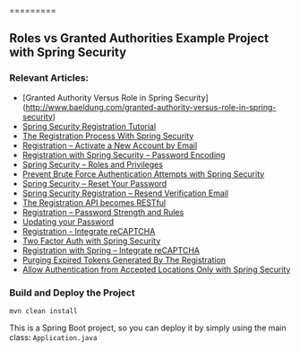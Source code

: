 =========

## Roles vs Granted Authorities Example Project with Spring Security


### Relevant Articles: 
- [Granted Authority Versus Role in Spring Security] (http://www.baeldung.com/granted-authority-versus-role-in-spring-security)
- [Spring Security Registration Tutorial](http://www.baeldung.com/spring-security-registration)
- [The Registration Process With Spring Security](http://www.baeldung.com/registration-with-spring-mvc-and-spring-security)
- [Registration – Activate a New Account by Email](http://www.baeldung.com/registration-verify-user-by-email)
- [Registration with Spring Security – Password Encoding](http://www.baeldung.com/spring-security-registration-password-encoding-bcrypt)
- [Spring Security – Roles and Privileges](http://www.baeldung.com/role-and-privilege-for-spring-security-registration)
- [Prevent Brute Force Authentication Attempts with Spring Security](http://www.baeldung.com/spring-security-block-brute-force-authentication-attempts)
- [Spring Security – Reset Your Password](http://www.baeldung.com/spring-security-registration-i-forgot-my-password)
- [Spring Security Registration – Resend Verification Email](http://www.baeldung.com/spring-security-registration-verification-email)
- [The Registration API becomes RESTful](http://www.baeldung.com/registration-restful-api)
- [Registration – Password Strength and Rules](http://www.baeldung.com/registration-password-strength-and-rules)
- [Updating your Password](http://www.baeldung.com/updating-your-password/)
- [Registration - Integrate reCAPTCHA](http://www.baeldung.com/spring-security-registration-captcha/)
- [Two Factor Auth with Spring Security](http://www.baeldung.com/spring-security-two-factor-authentication-with-soft-token)
- [Registration with Spring – Integrate reCAPTCHA](http://www.baeldung.com/spring-security-registration-captcha)
- [Purging Expired Tokens Generated By The Registration](http://www.baeldung.com/registration-token-cleanup)
- [Allow Authentication from Accepted Locations Only with Spring Security](http://www.baeldung.com/spring-security-restrict-authentication-by-geography)

### Build and Deploy the Project
```
mvn clean install
```

This is a Spring Boot project, so you can deploy it by simply using the main class: `Application.java`



